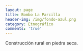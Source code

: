```yaml
---
layout: page
title: Bombo La Parcilla
header-img: /img/fondo-azul.png
category: Etnográfico
comments: 'true'
---
```



Construcción rural en piedra seca.

